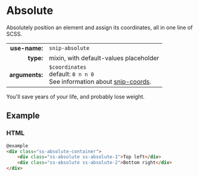 # Absolute

Absolutely position an element and assign its coordinates, all in one line of SCSS.

|  |  |
| ---: | --- |
| **use-name:** | `snip-absolute` |
| **type:** | mixin, with default-values placeholder |
| **arguments:** | `$coordinates`<br>default: `0 n n 0`<br>See information about [snip-coords](#coordinates).  |

You'll save years of your life, and probably lose weight.

## Example

### HTML
```html
@example
<div class="ss-absolute-container">
    <div class="ss-absolute ss-absolute-1">Top left</div>
    <div class="ss-absolute ss-absolute-2">Bottom right</div>
</div>
```
